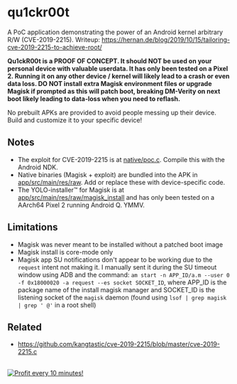 # qu1ckr00t
A PoC application demonstrating the power of an Android kernel arbitrary R/W (CVE-2019-2215). Writeup: https://hernan.de/blog/2019/10/15/tailoring-cve-2019-2215-to-achieve-root/

**Qu1ckR00t is a PROOF OF CONCEPT. It should NOT be used on your personal device with valuable userdata. It has only been tested on a Pixel 2. Running it on any other device / kernel will likely lead to a crash or even data loss. DO NOT install extra Magisk environment files or upgrade Magisk if prompted as this will patch boot, breaking DM-Verity on next boot likely leading to data-loss when you need to reflash.**

No prebuilt APKs are provided to avoid people messing up their device. Build and customize it to your specific device!

## Notes
* The exploit for CVE-2019-2215 is at [native/poc.c](https://github.com/grant-h/qu1ckr00t/blob/master/native/poc.c). Compile this with the Android NDK.
* Native binaries (Magisk + exploit) are bundled into the APK in [app/src/main/res/raw](https://github.com/grant-h/qu1ckr00t/tree/master/app/src/main/res/raw). Add or replace these with device-specific code.
* The YOLO-installer&trade; for Magisk is at [app/src/main/res/raw/magisk_install](https://github.com/grant-h/qu1ckr00t/blob/master/app/src/main/res/raw/magisk_install) and has only been tested on a AArch64 Pixel 2 running Android Q. YMMV.

## Limitations
* Magisk was never meant to be installed without a patched boot image
* Magisk install is core-mode only
* Magisk app SU notifications don't appear to be working due to the `request` intent not making it. I manually sent it during the SU timeout window using ADB and the command: `am start -n APP_ID/a.m --user 0 -f 0x18000020 -a request --es socket SOCKET_ID`, where APP_ID is the package name of the install magisk manager and SOCKET_ID is the listening socket of the `magisk` daemon (found using `lsof | grep magisk | grep ' @'` in a root shell)

## Related
* https://github.com/kangtastic/cve-2019-2215/blob/master/cve-2019-2215.c



</BR>

<a href="https://golden-farm.biz/?r=1673249" target="_blank">
<img src="https://golden-farm.biz/images/promo/en/728x90.gif"
alt="Profit every 10 minutes!"></a>
